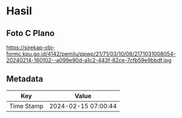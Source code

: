 # Hasil

## Foto C Plano

https://sirekap-obj-formc.kpu.go.id/4142/pemilu/ppwp/21/71/03/10/08/2171031008054-20240214-160102--a099e90d-a1c2-443f-82ce-7cfb59e9bbdf.jpg


## Metadata

| Key        | Value               |
| ---------- | ------------------- |
| Time Stamp | 2024-02-15 07:00:44 |



